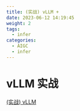```yaml
---
title: (实战) vLLM + 
date: 2023-06-12 14:19:45
weight: 2
tags:
  - infer
categories: 
  - AIGC
  - infer 
---
```


<p></p>
<!-- more -->

#  vLLM 实战
[(实战) vLLM](https://candied-skunk-1ca.notion.site/vllm-a35a50c4cd2c4875a8de173575275217?pvs=4)